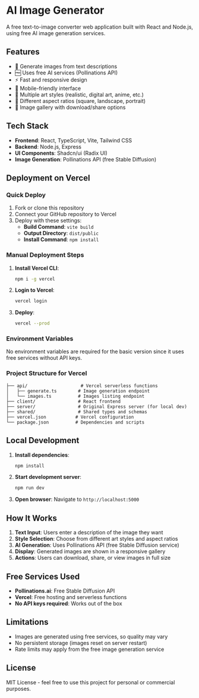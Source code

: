 # AI Image Generator

A free text-to-image converter web application built with React and Node.js, using free AI image generation services.

## Features

- 🎨 Generate images from text descriptions
- 🆓 Uses free AI services (Pollinations API)
- ⚡ Fast and responsive design
- 📱 Mobile-friendly interface
- 🔄 Multiple art styles (realistic, digital art, anime, etc.)
- 📐 Different aspect ratios (square, landscape, portrait)
- 💾 Image gallery with download/share options

## Tech Stack

- **Frontend**: React, TypeScript, Vite, Tailwind CSS
- **Backend**: Node.js, Express
- **UI Components**: Shadcn/ui (Radix UI)
- **Image Generation**: Pollinations API (free Stable Diffusion)

## Deployment on Vercel

### Quick Deploy

1. Fork or clone this repository
2. Connect your GitHub repository to Vercel
3. Deploy with these settings:
   - **Build Command**: `vite build`
   - **Output Directory**: `dist/public`
   - **Install Command**: `npm install`

### Manual Deployment Steps

1. **Install Vercel CLI**:
   ```bash
   npm i -g vercel
   ```

2. **Login to Vercel**:
   ```bash
   vercel login
   ```

3. **Deploy**:
   ```bash
   vercel --prod
   ```

### Environment Variables

No environment variables are required for the basic version since it uses free services without API keys.

### Project Structure for Vercel

```
├── api/                    # Vercel serverless functions
│   ├── generate.ts        # Image generation endpoint
│   └── images.ts          # Images listing endpoint
├── client/                # React frontend
├── server/                # Original Express server (for local dev)
├── shared/                # Shared types and schemas
├── vercel.json           # Vercel configuration
└── package.json          # Dependencies and scripts
```

## Local Development

1. **Install dependencies**:
   ```bash
   npm install
   ```

2. **Start development server**:
   ```bash
   npm run dev
   ```

3. **Open browser**: Navigate to `http://localhost:5000`

## How It Works

1. **Text Input**: Users enter a description of the image they want
2. **Style Selection**: Choose from different art styles and aspect ratios
3. **AI Generation**: Uses Pollinations API (free Stable Diffusion service)
4. **Display**: Generated images are shown in a responsive gallery
5. **Actions**: Users can download, share, or view images in full size

## Free Services Used

- **Pollinations.ai**: Free Stable Diffusion API
- **Vercel**: Free hosting and serverless functions
- **No API keys required**: Works out of the box

## Limitations

- Images are generated using free services, so quality may vary
- No persistent storage (images reset on server restart)
- Rate limits may apply from the free image generation service

## License

MIT License - feel free to use this project for personal or commercial purposes.